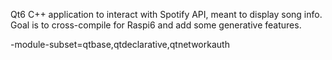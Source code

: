 Qt6 C++ application to interact with Spotify API, meant to display song info. Goal is to cross-compile for Raspi6 and add some generative features.

-module-subset=qtbase,qtdeclarative,qtnetworkauth
